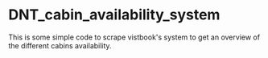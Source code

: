 # DNT_cabin_availability_system
This is some simple code to scrape vistbook's system to get an overview of the different cabins availability.
